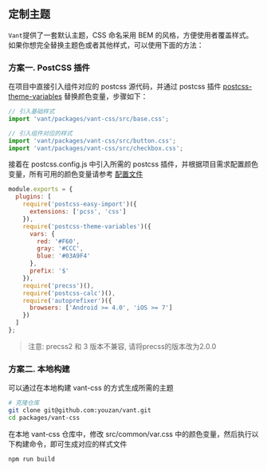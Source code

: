 ## 定制主题

`Vant`提供了一套默认主题，CSS 命名采用 BEM 的风格，方便使用者覆盖样式。如果你想完全替换主题色或者其他样式，可以使用下面的方法：

### 方案一. PostCSS 插件
在项目中直接引入组件对应的 postcss 源代码，并通过 postcss 插件 [postcss-theme-variables](https://www.npmjs.com/package/postcss-theme-variables) 替换颜色变量，步骤如下：

```javascript
// 引入基础样式
import 'vant/packages/vant-css/src/base.css';

// 引入组件对应的样式
import 'vant/packages/vant-css/src/button.css';
import 'vant/packages/vant-css/src/checkbox.css';
```

接着在 postcss.config.js 中引入所需的 postcss 插件，并根据项目需求配置颜色变量，所有可用的颜色变量请参考 [配置文件](https://github.com/youzan/vant/blob/dev/packages/vant-css/src/common/var.css)

```javascript
module.exports = {
  plugins: [
    require('postcss-easy-import')({
      extensions: ['pcss', 'css']
    }),
    require('postcss-theme-variables')({
      vars: {
        red: '#F60',
        gray: '#CCC',
        blue: '#03A9F4'
      },
      prefix: '$'
    }),
    require('precss')(),
    require('postcss-calc')(),
    require('autoprefixer')({
      browsers: ['Android >= 4.0', 'iOS >= 7']
    })
  ]
};
```

> 注意: precss2 和 3 版本不兼容, 请将precss的版本改为2.0.0

### 方案二. 本地构建
可以通过在本地构建 vant-css 的方式生成所需的主题

```bash
# 克隆仓库
git clone git@github.com:youzan/vant.git
cd packages/vant-css
```

在本地 vant-css 仓库中，修改 src/common/var.css 中的颜色变量，然后执行以下构建命令，即可生成对应的样式文件
```bash
npm run build
```

